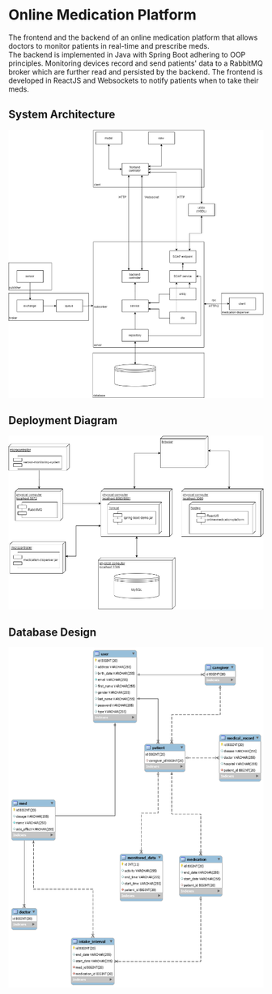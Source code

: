 # Online Medication Platform  
The frontend and the backend of an online medication platform that allows doctors to monitor patients in real-time and prescribe meds.  
The backend is implemented in Java with Spring Boot adhering to OOP principles. 
Monitoring devices record and send patients' data to a RabbitMQ broker which are further read and persisted by the backend.
The frontend is developed in ReactJS and Websockets to notify patients when to take their meds.

## System Architecture  
![System Architecture](images/system_architecture.jpg)

## Deployment Diagram  
![Deployement Diagram](images/deployment_diagram.jpg)

## Database Design
![Database Design](images/db_design.png)

